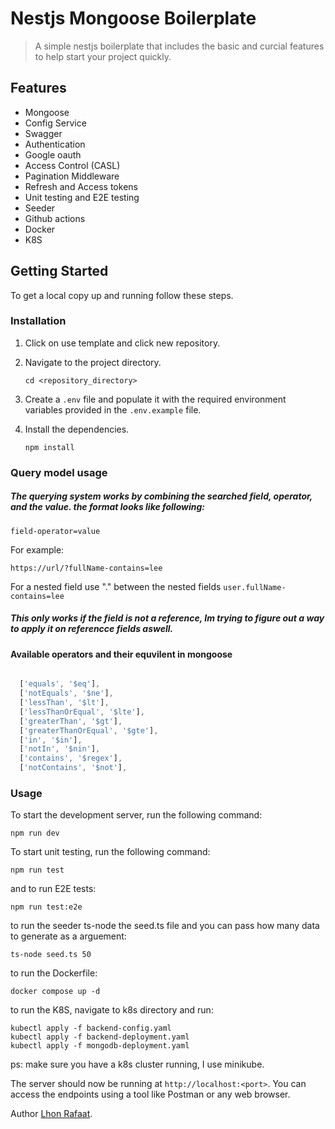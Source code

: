 # Nestjs Mongoose Boilerplate

> A simple nestjs boilerplate that includes the basic and curcial features to help start your project quickly.

## Features

- Mongoose
- Config Service
- Swagger
- Authentication
- Google oauth
- Access Control (CASL)
- Pagination Middleware
- Refresh and Access tokens
- Unit testing and E2E testing
- Seeder
- Github actions
- Docker
- K8S

## Getting Started

To get a local copy up and running follow these steps.

### Installation

1. Click on use template and click new repository.

2. Navigate to the project directory.

   ```shell
   cd <repository_directory>
   ```

3. Create a `.env` file and populate it with the required environment variables provided in the `.env.example` file.

4. Install the dependencies.

   ```shell
   npm install
   ```

### Query model usage

##### The querying system works by combining the searched field, operator, and the value. the format looks like following:

```shell
field-operator=value
```

For example:

```shell
https://url/?fullName-contains=lee
```

For a nested field use "." between the nested fields `user.fullName-contains=lee`

##### This only works if the field is not a reference, Im trying to figure out a way to apply it on referencce fields aswell.

#### Available operators and their equvilent in mongoose

```javascript

  ['equals', '$eq'],
  ['notEquals', '$ne'],
  ['lessThan', '$lt'],
  ['lessThanOrEqual', '$lte'],
  ['greaterThan', '$gt'],
  ['greaterThanOrEqual', '$gte'],
  ['in', '$in'],
  ['notIn', '$nin'],
  ['contains', '$regex'],
  ['notContains', '$not'],
```

### Usage

To start the development server, run the following command:

```shell
npm run dev
```

To start unit testing, run the following command:

```shell
npm run test
```

and to run E2E tests:

```shell
npm run test:e2e
```

to run the seeder ts-node the seed.ts file and you can pass how many data to generate as a arguement:

```shell
ts-node seed.ts 50
```

to run the Dockerfile:

```shell
docker compose up -d
```

to run the K8S, navigate to k8s directory and run:

```shell
kubectl apply -f backend-config.yaml
kubectl apply -f backend-deployment.yaml
kubectl apply -f mongodb-deployment.yaml
```

ps: make sure you have a k8s cluster running, I use minikube.

The server should now be running at `http://localhost:<port>`. You can access the endpoints using a tool like Postman or any web browser.

Author [Lhon Rafaat](https://github.com/LhonRafaat).
